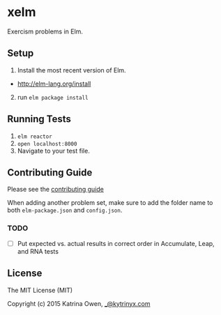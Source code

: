 # xelm

Exercism problems in Elm.

## Setup

1. Install the most recent version of Elm.
  - http://elm-lang.org/install
2. run `elm package install`

## Running Tests
1. `elm reactor`
2. `open localhost:8000`
3.  Navigate to your test file.

## Contributing Guide

Please see the [contributing guide](https://github.com/exercism/x-api/blob/master/CONTRIBUTING.md)

When adding another problem set, make sure to add the folder name to both `elm-package.json` and `config.json`.

### TODO
- [ ] Put expected vs. actual results in correct order in Accumulate, Leap, and RNA tests

## License

The MIT License (MIT)

Copyright (c) 2015 Katrina Owen, _@kytrinyx.com
